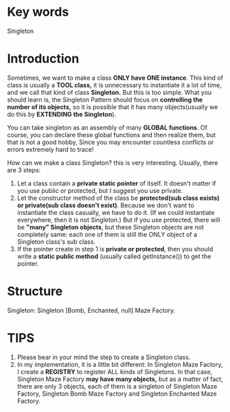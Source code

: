 # Key words

Singleton

# Introduction

Sometimes, we want to make a class **ONLY have ONE instance**. This kind of class is usually a **TOOL class,** it is unnecessary to instantiate it a lot of time, and we call that kind of class **Singleton.** But this is too simple. What you should learn is, the Singleton Pattern should focus on **controlling the number of its objects,** so it is possible that it has many objects(usually we do this by **EXTENDING the Singleton**).

You can take singleton as an assembly of many **GLOBAL functions**. Of course, you can declare these global functions and then realize them, but that is not a good hobby, Since you may encounter countless conflicts or errors extremely hard to trace!

How can we make a class Singleton? this is very interesting. Usually, there are 3 steps:

1. Let a class contain a **private static pointer** of itself. It doesn't matter if you use public or protected, but I suggest you use private.
2. Let the constructor method of the class be **protected(sub class exists) or private(sub class doesn't exist)**. Because we don't want to instantiate the class casually, we have to do it. (If we could instantiate everywhere, then it is not Singleton.)  But if you use protected, there will be **"many" Singleton objects**, but these Singleton objects are not completely same: each one of them is still the ONLY object of a Singleton class's sub class.
3. If the pointer create in step 1 is **private or protected**, then you should write a **static public method** (usually called getInstance()) to get the pointer.

# Structure

Singleton: Singleton [Bomb, Enchanted, null] Maze Factory.

# TIPS

1. Please bear in your mind the step to create a Singleton class.
2. In my implementation, it is a little bit different: In Singleton Maze Factory, I create a **REGISTRY** to register ALL kinds of Singletons. In that case, Singleton Maze Factory **may have many objects,** but as a matter of fact, there are only 3 objects, each of them is a singleton of Singleton Maze Factory, Singleton Bomb Maze Factory and Singleton Enchanted Maze Factory.